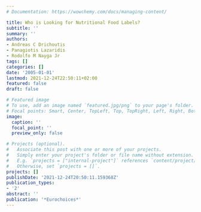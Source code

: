 ```yaml
---
# Documentation: https://wowchemy.com/docs/managing-content/

title: Who is Looking for Nutritional Food Labels?
subtitle: ''
summary: ''
authors:
- Andreas C Drichoutis
- Panagiotis Lazaridis
- Rodolfo M Nayga Jr
tags: []
categories: []
date: '2005-01-01'
lastmod: 2021-12-24T22:50:11+02:00
featured: false
draft: false

# Featured image
# To use, add an image named `featured.jpg/png` to your page's folder.
# Focal points: Smart, Center, TopLeft, Top, TopRight, Left, Right, BottomLeft, Bottom, BottomRight.
image:
  caption: ''
  focal_point: ''
  preview_only: false

# Projects (optional).
#   Associate this post with one or more of your projects.
#   Simply enter your project's folder or file name without extension.
#   E.g. `projects = ["internal-project"]` references `content/project/deep-learning/index.md`.
#   Otherwise, set `projects = []`.
projects: []
publishDate: '2021-12-24T20:50:11.159368Z'
publication_types:
- '2'
abstract: ''
publication: '*Eurochoices*'
---
```

